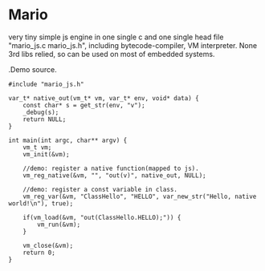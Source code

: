 # Mario
very tiny simple js engine in one single c  and one single head file "mario_js.c mario_js.h", including bytecode-compiler, VM interpreter. None 3rd libs relied, so can be used on most of embedded systems.

.Demo source.

	#include "mario_js.h"

	var_t* native_out(vm_t* vm, var_t* env, void* data) {
		const char* s = get_str(env, "v");
		_debug(s);
		return NULL;
	}

	int main(int argc, char** argv) {
		vm_t vm;
		vm_init(&vm);

		//demo: register a native function(mapped to js).
		vm_reg_native(&vm, "", "out(v)", native_out, NULL);

		//demo: register a const variable in class.
		vm_reg_var(&vm, "ClassHello", "HELLO", var_new_str("Hello, native world!\n"), true);

		if(vm_load(&vm, "out(ClassHello.HELLO);")) {
			vm_run(&vm);
		}

		vm_close(&vm);
		return 0;
	}

